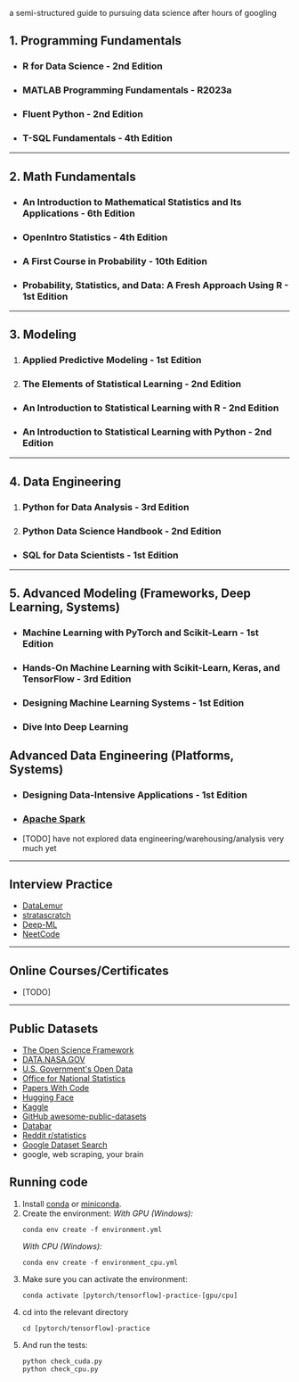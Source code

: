 a semi-structured guide to pursuing data science after hours of googling

## 1. Programming Fundamentals

- ### R for Data Science - 2nd Edition

- ### MATLAB Programming Fundamentals - R2023a

- ### Fluent Python - 2nd Edition

- ### T-SQL Fundamentals - 4th Edition

---

## 2. Math Fundamentals

- ### An Introduction to Mathematical Statistics and Its Applications - 6th Edition

- ### OpenIntro Statistics - 4th Edition

- ### A First Course in Probability - 10th Edition

- ### Probability, Statistics, and Data: A Fresh Approach Using R - 1st Edition

---

## 3. Modeling

1. ### Applied Predictive Modeling - 1st Edition

2. ### The Elements of Statistical Learning - 2nd Edition

- ### An Introduction to Statistical Learning with R - 2nd Edition

-  ### An Introduction to Statistical Learning with Python - 2nd Edition

---

## 4. Data Engineering

1. ### Python for Data Analysis - 3rd Edition

2. ### Python Data Science Handbook - 2nd Edition

- ### SQL for Data Scientists - 1st Edition

---

## 5. Advanced Modeling (Frameworks, Deep Learning, Systems)

- ### Machine Learning with PyTorch and Scikit-Learn - 1st Edition

- ### Hands-On Machine Learning with Scikit-Learn, Keras, and TensorFlow - 3rd Edition

- ### Designing Machine Learning Systems - 1st Edition

- ### Dive Into Deep Learning

## Advanced Data Engineering (Platforms, Systems)

- ### Designing Data-Intensive Applications - 1st Edition

- ### [Apache Spark](https://spark.apache.org/)

- [TODO] have not explored data engineering/warehousing/analysis very much yet

---
## Interview Practice

- [DataLemur](https://datalemur.com/)
- [stratascratch](https://www.stratascratch.com/)
- [Deep-ML](https://www.deep-ml.com/)
- [NeetCode](https://neetcode.io/)

---

## Online Courses/Certificates

- [TODO]

---
  
## Public Datasets

- [The Open Science Framework](https://osf.io/)
- [DATA.NASA.GOV](https://data.nasa.gov/)
- [U.S. Government's Open Data](https://data.gov/)
- [Office for National Statistics](https://www.ons.gov.uk/)
- [Papers With Code](https://paperswithcode.com/datasets)
- [Hugging Face](https://huggingface.co/datasets)
- [Kaggle](https://www.kaggle.com/datasets)
- [GitHub awesome-public-datasets](https://github.com/awesomedata/awesome-public-datasets)
- [Databar](https://databar.ai/)
- [Reddit r/statistics](https://www.reddit.com/r/statistics/)
- [Google Dataset Search](https://datasetsearch.research.google.com/)
- google, web scraping, your brain

## Running code

1. Install
   [conda](https://docs.conda.io/projects/conda/en/latest/user-guide/install/index.html)
   or [miniconda](https://docs.anaconda.com/free/miniconda/miniconda-install/).
2. Create the environment: _With GPU (Windows):_
    ```
    conda env create -f environment.yml
    ```
    _With CPU (Windows):_
    ```
    conda env create -f environment_cpu.yml
    ```
3. Make sure you can activate the environment:
    ```
    conda activate [pytorch/tensorflow]-practice-[gpu/cpu]
    ```
4. cd into the relevant directory
    ```
    cd [pytorch/tensorflow]-practice
    ```
5. And run the tests:
    ```
    python check_cuda.py
    python check_cpu.py
    ```
